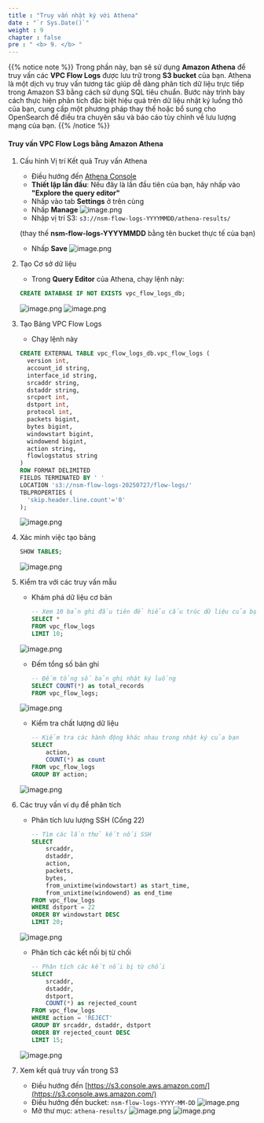 ```yaml
---
title : "Truy vấn nhật ký với Athena"
date : "`r Sys.Date()`"
weight : 9
chapter : false
pre : " <b> 9. </b> "
---
```


{{% notice note %}}
Trong phần này, bạn sẽ sử dụng **Amazon Athena** để truy vấn các **VPC Flow Logs** được lưu trữ trong **S3 bucket** của bạn. Athena là một dịch vụ truy vấn tương tác giúp dễ dàng phân tích dữ liệu trực tiếp trong Amazon S3 bằng cách sử dụng SQL tiêu chuẩn. Bước này trình bày cách thực hiện phân tích đặc biệt hiệu quả trên dữ liệu nhật ký luồng thô của bạn, cung cấp một phương pháp thay thế hoặc bổ sung cho OpenSearch để điều tra chuyên sâu và báo cáo tùy chỉnh về lưu lượng mạng của bạn.
{{% /notice %}}

#### Truy vấn VPC Flow Logs bằng Amazon Athena
1. Cấu hình Vị trí Kết quả Truy vấn Athena
    - Điều hướng đến [Athena Console](https://console.aws.amazon.com/athena/)
    - **Thiết lập lần đầu**: Nếu đây là lần đầu tiên của bạn, hãy nhấp vào **"Explore the query editor"**
    - Nhấp vào tab **Settings** ở trên cùng
    - Nhấp **Manage**
    ![image.png](/images/9/image.png)
    - Nhập vị trí S3: `s3://nsm-flow-logs-YYYYMMDD/athena-results/`

    (thay thế **nsm-flow-logs-YYYYMMDD** bằng tên bucket thực tế của bạn)
    - Nhấp **Save**
    ![image.png](/images/9/image%201.png)
2. Tạo Cơ sở dữ liệu
    - Trong **Query Editor** của Athena, chạy lệnh này:
    ```sql
    CREATE DATABASE IF NOT EXISTS vpc_flow_logs_db;
    ```
    ![image.png](/images/9/image%202.png)
    ![image.png](/images/9/image%203.png)

3. Tạo Bảng VPC Flow Logs
    - Chạy lệnh này
    ```sql
    CREATE EXTERNAL TABLE vpc_flow_logs_db.vpc_flow_logs (
      version int,
      account_id string,
      interface_id string,
      srcaddr string,
      dstaddr string,
      srcport int,
      dstport int,
      protocol int,
      packets bigint,
      bytes bigint,
      windowstart bigint,
      windowend bigint,
      action string,
      flowlogstatus string
    )
    ROW FORMAT DELIMITED
    FIELDS TERMINATED BY ' '
    LOCATION 's3://nsm-flow-logs-20250727/flow-logs/'
    TBLPROPERTIES (
      'skip.header.line.count'='0'
    );
    ```
    ![image.png](/images/9/image%204.png)
4. Xác minh việc tạo bảng
    ```sql
    SHOW TABLES;
    ```
    ![image.png](/images/9/image%205.png)
5. Kiểm tra với các truy vấn mẫu
    - Khám phá dữ liệu cơ bản
        ```sql
        -- Xem 10 bản ghi đầu tiên để hiểu cấu trúc dữ liệu của bạn
        SELECT *
        FROM vpc_flow_logs
        LIMIT 10;
        ```
    ![image.png](/images/9/image%206.png)
    - Đếm tổng số bản ghi
        ```sql
        -- Đếm tổng số bản ghi nhật ký luồng
        SELECT COUNT(*) as total_records
        FROM vpc_flow_logs;
        ```
    ![image.png](/images/9/image%207.png)
    - Kiểm tra chất lượng dữ liệu
        ```sql
        -- Kiểm tra các hành động khác nhau trong nhật ký của bạn
        SELECT
            action,
            COUNT(*) as count
        FROM vpc_flow_logs
        GROUP BY action;
        ```
    ![image.png](/images/9/image%208.png)
6. Các truy vấn ví dụ để phân tích
    - Phân tích lưu lượng SSH (Cổng 22)
        ```sql
        -- Tìm các lần thử kết nối SSH
        SELECT
            srcaddr,
            dstaddr,
            action,
            packets,
            bytes,
            from_unixtime(windowstart) as start_time,
            from_unixtime(windowend) as end_time
        FROM vpc_flow_logs
        WHERE dstport = 22
        ORDER BY windowstart DESC
        LIMIT 20;
        ```
    ![image.png](/images/9/image%209.png)
    - Phân tích các kết nối bị từ chối
        ```sql
        -- Phân tích các kết nối bị từ chối
        SELECT
            srcaddr,
            dstaddr,
            dstport,
            COUNT(*) as rejected_count
        FROM vpc_flow_logs
        WHERE action = 'REJECT'
        GROUP BY srcaddr, dstaddr, dstport
        ORDER BY rejected_count DESC
        LIMIT 15;
        ```
    ![image.png](/images/9/image%2010.png)
7. Xem kết quả truy vấn trong S3
    - Điều hướng đến [https://s3.console.aws.amazon.com/](https://s3.console.aws.amazon.com/)
    - Điều hướng đến bucket: `nsm-flow-logs-YYYY-MM-DD`
    ![image.png](/images/9/image%2011.png)
    - Mở thư mục: `athena-results/`
    ![image.png](/images/9/image%2012.png)
    ![image.png](/images/9/image%2013.png)